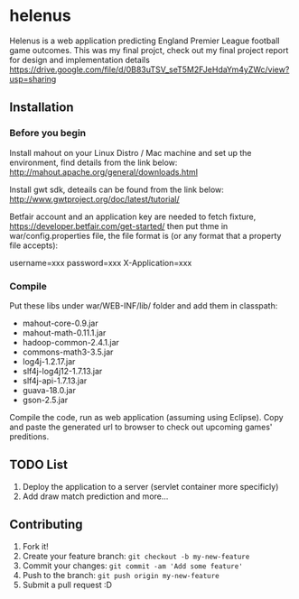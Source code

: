 # helenus

Helenus is a web application predicting England Premier League football game outcomes. 
This was my final projct, check out my final project report for design and implementation details
https://drive.google.com/file/d/0B83uTSV_seT5M2FJeHdaYm4yZWc/view?usp=sharing

## Installation

### Before you begin

Install mahout on your Linux Distro / Mac machine and set up the environment, find details from the link below: 
http://mahout.apache.org/general/downloads.html

Install gwt sdk, deteails can be found from the link below:
http://www.gwtproject.org/doc/latest/tutorial/

Betfair account and an application key are needed to fetch fixture, 
https://developer.betfair.com/get-started/
then put thme in war/config.properties file, the file format is (or any format that a property file accepts):

username=xxx
password=xxx
X-Application=xxx


### Compile

Put these libs under war/WEB-INF/lib/ folder and add them in classpath:
 - mahout-core-0.9.jar
 - mahout-math-0.11.1.jar
 - hadoop-common-2.4.1.jar
 - commons-math3-3.5.jar
 - log4j-1.2.17.jar
 - slf4j-log4j12-1.7.13.jar
 - slf4j-api-1.7.13.jar
 - guava-18.0.jar
 - gson-2.5.jar
 
Compile the code, run as web application (assuming using Eclipse).
Copy and paste the generated url to browser to check out upcoming games' preditions. 

## TODO List
1. Deploy the application to a server (servlet container more specificly)
2. Add draw match prediction
and more...


## Contributing

1. Fork it!
2. Create your feature branch: `git checkout -b my-new-feature`
3. Commit your changes: `git commit -am 'Add some feature'`
4. Push to the branch: `git push origin my-new-feature`
5. Submit a pull request :D
